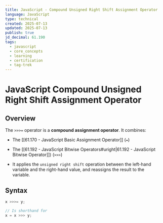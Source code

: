 ```yaml
---
title: JavaScript - Compound Unsigned Right Shift Assignment Operator
language: JavaScript
type: technical
created: 2025-07-13
updated: 2025-07-13
publish: true
jd_decimal: 61.190
tags:
  - javascript
  - core_concepts
  - learning
  - certification
  - tag-trek
---
```


# JavaScript Compound Unsigned Right Shift Assignment Operator

## Overview

The `>>>=` operator is a **compound assignment operator**. It combines:

- The [[61.170 - JavaScript Basic Assignment Operator]] (`=`)
- The [[61.192 - JavaScript Bitwise Operators#uright|61.192 - JavaScript Bitwise Operator]]) (`>>>`)

- It applies the `unsigned right shift` operation between the left-hand variable and the right-hand value, and reassigns the result to the variable.

## Syntax

```javascript
x >>>= y;

// Is shorthand for
x = x >>> y;
```
